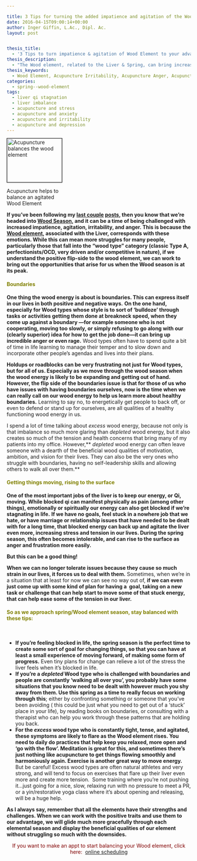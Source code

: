 ```yaml
---

title: 3 Tips for turning the added impatience and agitation of the Wood Element Season to your advantage
date: 2016-04-15T09:00:14+00:00
author: Inger Giffin, L.Ac., Dipl. Ac.
layout: post


thesis_title:
  - '3 Tips to turn impatience & agitation of Wood Element to your advantage'
thesis_description:
  - "The Wood element, related to the Liver & Spring, can bring increased irritability/anger in Spring due to the liver's relationship with these emotions."
thesis_keywords:
  - Wood Element, Acupuncture Irritability, Acupuncture Anger, Acupuncture Anxiety, Acupuncture Stress, Wood Element
categories:
  - spring--wood-element
tags:
  - liver qi stagnation
  - liver imbalance
  - acupuncture and stress
  - acupuncture and anxiety
  - acupuncture and irritability
  - acupuncture and depression
---
```

<div id="attachment_1950" style="width: 160px" class="wp-caption alignleft">
  <a href="http://www.wisdomwaysacupuncture.com/wp-content/uploads/2014/03/acupuncture-helps-agitation.jpg"><img class="size-thumbnail wp-image-1950" style="border: 0.5px solid black;" title="Acupuncture Fort Collins for Wood Element Imbalance" src="http://www.wisdomwaysacupuncture.com/wp-content/uploads/2014/03/acupuncture-helps-agitation-150x120.jpg" alt="Acupuncture balances the wood element" width="150" height="120" srcset="http://www.wisdomwaysacupuncture.com/wp-content/uploads/2014/03/acupuncture-helps-agitation-150x120.jpg 150w, http://www.wisdomwaysacupuncture.com/wp-content/uploads/2014/03/acupuncture-helps-agitation-300x241.jpg 300w, http://www.wisdomwaysacupuncture.com/wp-content/uploads/2014/03/acupuncture-helps-agitation.jpg 345w" sizes="(max-width: 150px) 100vw, 150px" /></a>
  
  <p class="wp-caption-text">
    Acupuncture helps to balance an agitated Wood Element
  </p>
</div>

**If you&#8217;ve been following my [last couple](http://www.wisdomwaysacupuncture.com/2018/03/09/ready-set-wood-season-what-acupuncture-theory-has-to-say-about-spring/) [posts](http://www.wisdomwaysacupuncture.com/2018/05/10/the-wood-element-of-acupuncture-theory/), then you know that we&#8217;re headed into [Wood Season](http://www.wisdomwaysacupuncture.com/2018/03/30/do-you-feel-the-wood-energy-rising-already-tips-for-staying-sane-as-we-switch-from-winter-to-spring/), and it can be a time of being challenged with increased impatience, agitation, irritability, and anger. This is because the [Wood element](http://www.wisdomwaysacupuncture.com/2011/03/21/its-wood-season-tips-for-keeping-your-liver-happy-this-spring/), associated with the Liver, corresponds with these emotions. While this can mean more struggles for many people, particularly those that fall into the &#8220;wood type&#8221; category (classic Type A, perfectionists/OCD, very driven and/or competitive in nature), if we understand the positive flip-side to the wood element, we can work to bring out the opportunities that arise for us when the Wood season is at its peak.**

#### <span style="color: #808000;">Boundaries</span>

**One thing the wood energy is about is boundaries. This can express itself in our lives in both positive and negative ways.** **On the one hand, especially for Wood types whose style is to sort of &#8216;bulldoze&#8217; through tasks or activities getting them done at breakneck speed, when they come up against a boundary &#8212;for example someone who is not cooperating, moving too slowly, or simply refusing to go along with our (clearly superior) idea for how to get the job done&#8212;it can bring up incredible anger or even rage.** Wood types often have to spend quite a bit of time in life learning to manage their temper and to slow down and incorporate other people&#8217;s agendas and lives into their plans.

**Holdups or roadblocks can be very frustrating not just for Wood types, but for all of us. Especially as we move through the wood season when the wood energy is likely to be expanding and getting out of hand. However, the flip side of the boundaries issue is that for those of us who have issues with having boundaries ourselves, now is the time when we can really call on our wood energy to help us learn more about healthy boundaries.** Learning to say no, to energetically get people to back off, or even to defend or stand up for ourselves, are all qualities of a healthy functioning wood energy in us.

I spend a lot of time talking about _excess_ wood energy, because not only is that imbalance so much more glaring than _depleted_ wood energy, but it also creates so much of the tension and health concerns that bring many of my patients into my office. However,** _depleted_ wood energy can often leave someone with a dearth of the beneficial wood qualities of motivation, ambition, and vision for their lives. They can also be the very ones who struggle with boundaries, having no self-leadership skills and allowing others to walk all over them.**

#### <span style="color: #808000;">Getting things moving, rising to the surface</span>

**One of the most important jobs of the liver is to keep our energy, or Qi, moving. While blocked qi can manifest physically as pain (among other things), emotionally or spiritually our energy can also get blocked if we&#8217;re stagnating in life.** **If we have no goals, feel stuck in a nowhere job that we hate, or have marriage or relationship issues that have needed to be dealt with for a long time, that blocked energy can back up and agitate the liver even more, increasing stress and tension in our lives. During the spring season, this often becomes intolerable, and can rise to the surface as anger and frustration more easily.**

**But this can be a good thing!** 

**When we can no longer tolerate issues because they cause so much strain in our lives, it forces us to deal with them.** Sometimes, when we&#8217;re in a situation that at least for now we can see no way out of, **if we can even just come up with some kind of plan for having a  goal, taking on a new task or challenge that can help start to move some of that stuck energy, that can help ease some of the tension in our liver.**

#### <span style="color: #808000;">So as we approach spring/Wood element season, stay balanced with these tips:</span>

&nbsp;

  * **If you&#8217;re feeling blocked in life, the spring season is the perfect time to create some sort of goal for changing things, so that you can have at least a small experience of moving forward, of making some form of progress.** Even tiny plans for change can relieve a lot of the stress the liver feels when it&#8217;s blocked in life.
  * **If you&#8217;re a _depleted_ Wood type who is challenged with boundaries and people are constantly &#8216;walking all over you&#8217;, you probably have some situations that you know need to be dealt with however much you shy away from them. Use this spring as a time to really focus on working through this**; either by confronting something or someone that you&#8217;ve been avoiding ( this could be just what you need to get out of a &#8216;stuck&#8217; place in your life), by reading books on boundaries, or consulting with a therapist who can help you work through these patterns that are holding you back.
  * **For the _excess_ wood type who is constantly tight, tense, and agitated, these symptoms are likely to flare as the Wood element rises. You need to daily do practices that help keep you relaxed, more open and &#8216;go with the flow&#8217;. Meditation is great for this, and sometimes there&#8217;s just nothing like acupuncture to get things flowing smoothly and harmoniously again. Exercise is another great way to move energy.** But be careful! Excess wood types are often natural athletes and very strong, and will tend to focus on exercises that flare up their liver even more and create more tension.  Some training where you&#8217;re not pushing it&#8230;just going for a nice, slow, relaxing run with no pressure to meet a PR, or a yin/restorative yoga class where it&#8217;s about opening and releasing, will be a huge help.

**As I always say, remember that all the elements have their strengths and challenges. When we can work with the positive traits and use them to our advantage, we will glide much more gracefully through each elemental season and display the beneficial qualities of our element without struggling so much with the downsides.**

<p style="text-align: center;">
  <span style="color: #800000;">If you want to make an appt to start balancing your Wood element, click here:  <a title="Online Acupuncture Scheduling" href="http://www.wisdomwaysacupuncture.com/acupuncture-appointment-scheduling/">online scheduling</a><br /> </span>
</p>

<p style="text-align: center;">